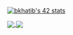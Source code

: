 [![bkhatib's 42 stats](https://badge.mediaplus.ma/darkblue/bkhatib)](https://github.com/oakoudad/badge42)




<a href="https://github.com/anuraghazra/github-readme-stats">
  <img align="center" src="https://github-readme-stats.vercel.app/api?username=Baki55&count_private=true&theme=dark" />
</a>
<a href="https://github.com/anuraghazra/convoychat">
  <img align="center" src="https://github-readme-stats.vercel.app/api/top-langs/?username=Baki55&theme=dark&layout=compact" />
</a>
